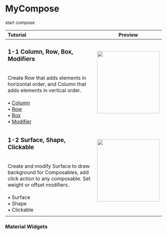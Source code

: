 # MyCompose
start compose


| Tutorial                                                                                                                                                                                                                                                                                                                                                                                                                                                                                                                                                                                                                                                                                                                                                                                                                                                                                                                                                                                                                  | Preview                                               |
|:--------------------------------------------------------------------------------------------------------------------------------------------------------------------------------------------------------------------------------------------------------------------------------------------------------------------------------------------------------------------------------------------------------------------------------------------------------------------------------------------------------------------------------------------------------------------------------------------------------------------------------------------------------------------------------------------------------------------------------------------------------------------------------------------------------------------------------------------------------------------------------------------------------------------------------------------------------------------------------------------------------------------------|-------------------------------------------------------|
| <h3>1-1 Column, Row, Box, Modifiers</h3><br/>Create Row that adds elements in horizontal order, and Column that adds elements in vertical order.<br><br> • [Column](https://github.com/SmartToolFactory/Jetpack-Compose-Tutorials/blob/master/Tutorial1-1Basics/src/main/java/com/smarttoolfactory/tutorial1_1basics/chapter1_basics/Tutorial1_1ColumnRowBoxScreen.kt)<br>• [Row](https://github.com/SmartToolFactory/Jetpack-Compose-Tutorials/blob/master/Tutorial1-1Basics/src/main/java/com/smarttoolfactory/tutorial1_1basics/chapter1_basics/Tutorial1_1ColumnRowBoxScreen.kt)<br>• [Box](https://github.com/SmartToolFactory/Jetpack-Compose-Tutorials/blob/master/Tutorial1-1Basics/src/main/java/com/smarttoolfactory/tutorial1_1basics/chapter1_basics/Tutorial1_1ColumnRowBoxScreen.kt)<br>• [Modifier](https://github.com/SmartToolFactory/Jetpack-Compose-Tutorials/blob/master/Tutorial1-1Basics/src/main/java/com/smarttoolfactory/tutorial1_1basics/chapter1_basics/Tutorial1_1ColumnRowBoxScreen.kt)<br> | <img src ="/./screenshots/tutorial1_1.jpg" width=200> |
|                                                                                                                                                                                                                                                                                                                                                                                                                                                                                                                                                                                                                                                                                                                                                                                                                                                                                                                                                                                                                           |                                                       |
| <h3>1-2 Surface, Shape, Clickable</h3><br/>Create and modify Surface to draw background for Composables, add click action to any composable. Set weight or offset modifiers.<br><br> • Surface<br>• Shape<br>• Clickable<br>                                                                                                                                                                                                                                                                                                                                                                                                                                                                                                                                                                                                                                                                                                                                                                                              | <img src ="/./screenshots/tutorial1_2.jpg" width=200> |
|                                                                                                                                                                                                                                                                                                                                                                                                                                                                                                                                                                                                                                                                                                                                                                                                                                                                                                                                                                                                                           |                                                       |

### Material Widgets